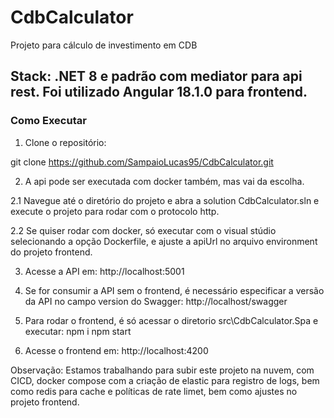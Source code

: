 # CdbCalculator

Projeto para cálculo de investimento em CDB

## Stack: .NET 8 e padrão com mediator para api rest. Foi utilizado Angular 18.1.0 para frontend.

### Como Executar

1. Clone o repositório:

git clone https://github.com/SampaioLucas95/CdbCalculator.git

2. A api pode ser executada com docker também, mas vai da escolha.

2.1 Navegue até o diretório do projeto e abra a solution CdbCalculator.sln e execute o projeto para rodar com o protocolo http.

2.2 Se quiser rodar com docker, só executar com o visual stúdio selecionando a opção Dockerfile, e ajuste a apiUrl no arquivo environment do projeto frontend.

3. Acesse a API em:
http://localhost:5001

4. Se for consumir a API sem o frontend, é necessário especificar a versão da API no campo version do Swagger:
http://localhost/swagger

5. Para rodar o frontend, é só acessar o diretorio src\CdbCalculator.Spa e executar:
npm i
npm start

6. Acesse o frontend em:
http://localhost:4200

Observação: Estamos trabalhando para subir este projeto na nuvem, com CICD, docker compose com a criação de elastic para registro de logs, 
bem como redis para cache e políticas de rate limet, bem como ajustes no projeto frontend.
